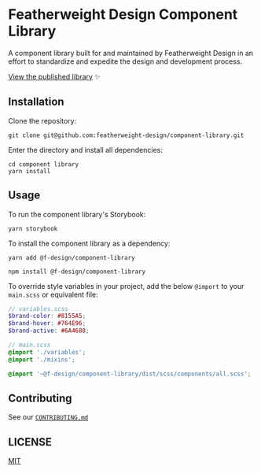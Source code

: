 # Featherweight Design Component Library

A component library built for and maintained by Featherweight Design in an effort to standardize and expedite the design and development process.

[View the published library](https://featherweight-design.github.io/component-library/) ✨

## Installation

Clone the repository:

```terminal
git clone git@github.com:featherweight-design/component-library.git
```

Enter the directory and install all dependencies:

```terminal
cd component library
yarn install
```

## Usage

To run the component library's Storybook:

```terminal
yarn storybook
```

To install the component library as a dependency:

```terminal
yarn add @f-design/component-library

npm install @f-design/component-library
```

To override style variables in your project, add the below `@import` to your `main.scss` or equivalent file:

```scss
// variables.scss
$brand-color: #8155A5;
$brand-hover: #764E96;
$brand-active: #6A4688;

// main.scss
@import './variables';
@import './mixins';

@import '~@f-design/component-library/dist/scss/components/all.scss';
```

## Contributing

See our [`CONTRIBUTING.md`](CONTRIBUTING.md)

## LICENSE

[MIT](https://choosealicense.com/licenses/mit/)
